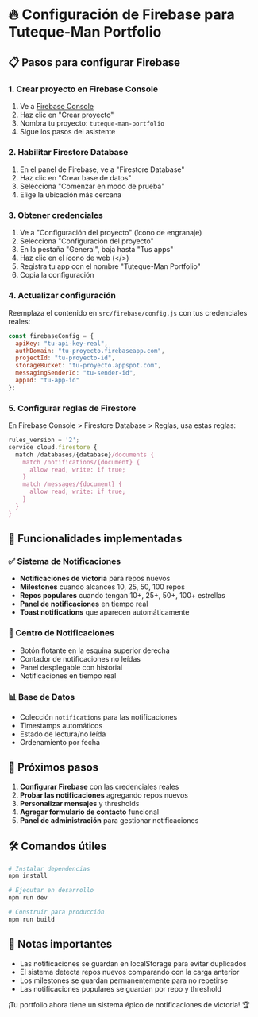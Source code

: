 # 🔥 Configuración de Firebase para Tuteque-Man Portfolio

## 📋 Pasos para configurar Firebase

### 1. Crear proyecto en Firebase Console
1. Ve a [Firebase Console](https://console.firebase.google.com/)
2. Haz clic en "Crear proyecto"
3. Nombra tu proyecto: `tuteque-man-portfolio`
4. Sigue los pasos del asistente

### 2. Habilitar Firestore Database
1. En el panel de Firebase, ve a "Firestore Database"
2. Haz clic en "Crear base de datos"
3. Selecciona "Comenzar en modo de prueba"
4. Elige la ubicación más cercana

### 3. Obtener credenciales
1. Ve a "Configuración del proyecto" (ícono de engranaje)
2. Selecciona "Configuración del proyecto"
3. En la pestaña "General", baja hasta "Tus apps"
4. Haz clic en el ícono de web (</>)
5. Registra tu app con el nombre "Tuteque-Man Portfolio"
6. Copia la configuración

### 4. Actualizar configuración
Reemplaza el contenido en `src/firebase/config.js` con tus credenciales reales:

```javascript
const firebaseConfig = {
  apiKey: "tu-api-key-real",
  authDomain: "tu-proyecto.firebaseapp.com",
  projectId: "tu-proyecto-id",
  storageBucket: "tu-proyecto.appspot.com",
  messagingSenderId: "tu-sender-id",
  appId: "tu-app-id"
};
```

### 5. Configurar reglas de Firestore
En Firebase Console > Firestore Database > Reglas, usa estas reglas:

```javascript
rules_version = '2';
service cloud.firestore {
  match /databases/{database}/documents {
    match /notifications/{document} {
      allow read, write: if true;
    }
    match /messages/{document} {
      allow read, write: if true;
    }
  }
}
```

## 🎉 Funcionalidades implementadas

### ✅ Sistema de Notificaciones
- **Notificaciones de victoria** para repos nuevos
- **Milestones** cuando alcances 10, 25, 50, 100 repos
- **Repos populares** cuando tengan 10+, 25+, 50+, 100+ estrellas
- **Panel de notificaciones** en tiempo real
- **Toast notifications** que aparecen automáticamente

### 🔔 Centro de Notificaciones
- Botón flotante en la esquina superior derecha
- Contador de notificaciones no leídas
- Panel desplegable con historial
- Notificaciones en tiempo real

### 📊 Base de Datos
- Colección `notifications` para las notificaciones
- Timestamps automáticos
- Estado de lectura/no leída
- Ordenamiento por fecha

## 🚀 Próximos pasos

1. **Configurar Firebase** con las credenciales reales
2. **Probar las notificaciones** agregando repos nuevos
3. **Personalizar mensajes** y thresholds
4. **Agregar formulario de contacto** funcional
5. **Panel de administración** para gestionar notificaciones

## 🛠️ Comandos útiles

```bash
# Instalar dependencias
npm install

# Ejecutar en desarrollo
npm run dev

# Construir para producción
npm run build
```

## 📝 Notas importantes

- Las notificaciones se guardan en localStorage para evitar duplicados
- El sistema detecta repos nuevos comparando con la carga anterior
- Los milestones se guardan permanentemente para no repetirse
- Las notificaciones populares se guardan por repo y threshold

¡Tu portfolio ahora tiene un sistema épico de notificaciones de victoria! 🏆 